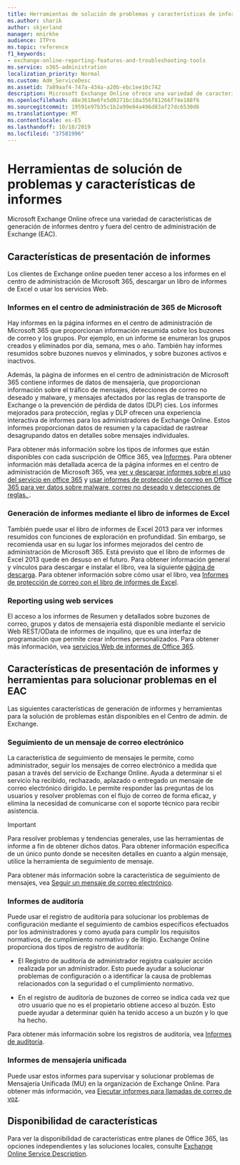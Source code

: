 ```yaml
---
title: Herramientas de solución de problemas y características de informes
ms.author: sharik
author: skjerland
manager: mnirkhe
audience: ITPro
ms.topic: reference
f1_keywords:
- exchange-online-reporting-features-and-troubleshooting-tools
ms.service: o365-administration
localization_priority: Normal
ms.custom: Adm_ServiceDesc
ms.assetid: 7a89aaf4-747a-434a-a20b-ebc1ee10c742
description: Microsoft Exchange Online ofrece una variedad de características de generación de informes dentro y fuera del centro de administración de Exchange (EAC).
ms.openlocfilehash: 48e3618e6fe5d0271bc10a356f81266f74e188f6
ms.sourcegitcommit: 19591e97b35c1b2a99e04a496d83af27dc6530d6
ms.translationtype: MT
ms.contentlocale: es-ES
ms.lasthandoff: 10/18/2019
ms.locfileid: "37581996"
---
```

# <a name="reporting-features-and-troubleshooting-tools"></a>Herramientas de solución de problemas y características de informes

Microsoft Exchange Online ofrece una variedad de características de generación de informes dentro y fuera del centro de administración de Exchange (EAC).
  
## <a name="reporting-features"></a>Características de presentación de informes

Los clientes de Exchange online pueden tener acceso a los informes en el centro de administración de Microsoft 365, descargar un libro de informes de Excel o usar los servicios Web.
  
### <a name="reporting-in-the-microsoft-365-admin-center"></a>Informes en el centro de administración de 365 de Microsoft

Hay informes en la página informes en el centro de administración de Microsoft 365 que proporcionan información resumida sobre los buzones de correo y los grupos. Por ejemplo, en un informe se enumeran los grupos creados y eliminados por día, semana, mes o año. También hay informes resumidos sobre buzones nuevos y eliminados, y sobre buzones activos e inactivos. 
  
Además, la página de informes en el centro de administración de Microsoft 365 contiene informes de datos de mensajería, que proporcionan información sobre el tráfico de mensajes, detecciones de correo no deseado y malware, y mensajes afectados por las reglas de transporte de Exchange o la prevención de pérdida de datos (DLP) cies. Los informes mejorados para protección, reglas y DLP ofrecen una experiencia interactiva de informes para los administradores de Exchange Online. Estos informes proporcionan datos de resumen y la capacidad de rastrear desagrupando datos en detalles sobre mensajes individuales.
  
Para obtener más información sobre los tipos de informes que están disponibles con cada suscripción de Office 365, vea [Informes](../office-365-platform-service-description/reports.md). Para obtener información más detallada acerca de la página informes en el centro de administración de Microsoft 365, vea [ver y descargar informes sobre el uso del servicio en office 365](https://go.microsoft.com/fwlink/p/?LinkId=401187) y [usar informes de protección de correo en Office 365 para ver datos sobre malware, correo no deseado y detecciones de reglas. ](https://go.microsoft.com/fwlink/p/?LinkID=401102).
  
### <a name="reporting-using-the-excel-reporting-workbook"></a>Generación de informes mediante el libro de informes de Excel

También puede usar el libro de informes de Excel 2013 para ver informes resumidos con funciones de exploración en profundidad. Sin embargo, se recomienda usar en su lugar los informes mejorados del centro de administración de Microsoft 365. Está previsto que el libro de informes de Excel 2013 quede en desuso en el futuro. Para obtener información general y vínculos para descargar e instalar el libro, vea la siguiente [página de descarga](https://go.microsoft.com/fwlink/p/?LinkId=271776). Para obtener información sobre cómo usar el libro, vea [Informes de protección de correo con el libro de informes de Excel](https://go.microsoft.com/fwlink/p/?LinkId=285211). 
  
### <a name="reporting-using-web-services"></a>Reporting using web services

El acceso a los informes de Resumen y detallados sobre buzones de correo, grupos y datos de mensajería está disponible mediante el servicio Web REST/OData de informes de inquilino, que es una interfaz de programación que permite crear informes personalizados. Para obtener más información, vea [servicios Web de informes de Office 365](https://go.microsoft.com/fwlink/p/?LinkId=287041).
  
## <a name="reporting-features-and-troubleshooting-tools-in-the-eac"></a>Características de presentación de informes y herramientas para solucionar problemas en el EAC

Las siguientes características de generación de informes y herramientas para la solución de problemas están disponibles en el Centro de admin. de Exchange.
  
### <a name="trace-an-email-message"></a>Seguimiento de un mensaje de correo electrónico

La característica de seguimiento de mensajes le permite, como administrador, seguir los mensajes de correo electrónico a medida que pasan a través del servicio de Exchange Online. Ayuda a determinar si el servicio ha recibido, rechazado, aplazado o entregado un mensaje de correo electrónico dirigido. Le permite responder las preguntas de los usuarios y resolver problemas con el flujo de correo de forma eficaz, y elimina la necesidad de comunicarse con el soporte técnico para recibir asistencia.
  
> [!IMPORTANT]
> Para resolver problemas y tendencias generales, use las herramientas de informe a fin de obtener dichos datos. Para obtener información específica de un único punto donde se necesiten detalles en cuanto a algún mensaje, utilice la herramienta de seguimiento de mensaje. 
  
Para obtener más información sobre la característica de seguimiento de mensajes, vea [Seguir un mensaje de correo electrónico](https://go.microsoft.com/fwlink/p/?LinkId=271777).
  
### <a name="auditing-reports"></a>Informes de auditoría

Puede usar el registro de auditoría para solucionar los problemas de configuración mediante el seguimiento de cambios específicos efectuados por los administradores y como ayuda para cumplir los requisitos normativos, de cumplimiento normativo y de litigio. Exchange Online proporciona dos tipos de registro de auditoría:
  
- El Registro de auditoría de administrador registra cualquier acción realizada por un administrador. Esto puede ayudar a solucionar problemas de configuración o a identificar la causa de problemas relacionados con la seguridad o el cumplimiento normativo. 
    
- En el registro de auditoría de buzones de correo se indica cada vez que otro usuario que no es el propietario obtiene acceso al buzón. Esto puede ayudar a determinar quién ha tenido acceso a un buzón y lo que ha hecho. 
    
Para obtener más información sobre los registros de auditoría, vea [Informes de auditoría](https://go.microsoft.com/fwlink/p/?LinkId=271779).
  
### <a name="unified-messaging-reports"></a>Informes de mensajería unificada

Puede usar estos informes para supervisar y solucionar problemas de Mensajería Unificada (MU) en la organización de Exchange Online. Para obtener más información, vea [Ejecutar informes para llamadas de correo de voz](https://go.microsoft.com/fwlink/p/?LinkId=287042).
  
## <a name="feature-availability"></a>Disponibilidad de características

Para ver la disponibilidad de características entre planes de Office 365, las opciones independientes y las soluciones locales, consulte [Exchange Online Service Description](exchange-online-service-description.md).
  

